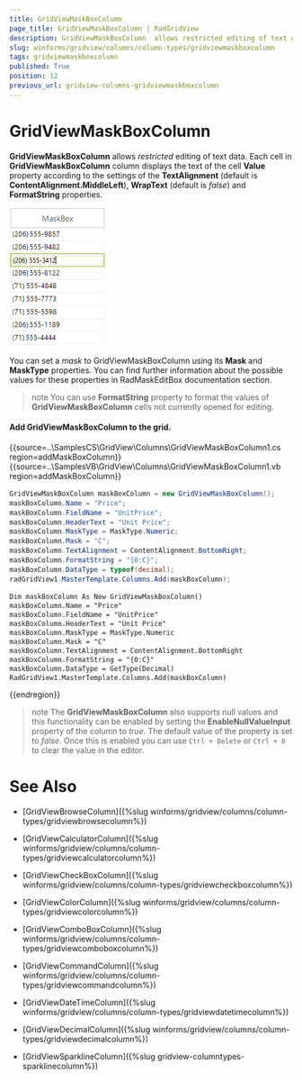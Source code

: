```yaml
---
title: GridViewMaskBoxColumn
page_title: GridViewMaskBoxColumn | RadGridView
description: GridViewMaskBoxColumn  allows restricted editing of text data.
slug: winforms/gridview/columns/column-types/gridviewmaskboxcolumn
tags: gridviewmaskboxcolumn
published: True
position: 12
previous_url: gridview-columns-gridviewmaskboxcolumn
---
```


# GridViewMaskBoxColumn

__GridViewMaskBoxColumn__ allows *restricted* editing of text data. Each cell in __GridViewMaskBoxColumn__ column displays the text of the cell __Value__ property according to the settings of the __TextAlignment__ (default is __ContentAlignment.MiddleLeft__), __WrapText__ (default is *false*) and __FormatString__ properties. 

![gridview-columns-gridviewmaskboxcolumn 001](images/gridview-columns-gridviewmaskboxcolumn001.png)

You can set a *mask* to GridViewMaskBoxColumn using its __Mask__ and __MaskType__ properties. You can find further information about the possible values for these properties in RadMaskEditBox documentation section.

>note You can use **FormatString** property to format the values of **GridViewMaskBoxColumn** cells not currently opened for editing.

#### Add GridViewMaskBoxColumn to the grid.

{{source=..\SamplesCS\GridView\Columns\GridViewMaskBoxColumn1.cs region=addMaskBoxColumn}} 
{{source=..\SamplesVB\GridView\Columns\GridViewMaskBoxColumn1.vb region=addMaskBoxColumn}} 

````C#
GridViewMaskBoxColumn maskBoxColumn = new GridViewMaskBoxColumn();
maskBoxColumn.Name = "Price";
maskBoxColumn.FieldName = "UnitPrice";
maskBoxColumn.HeaderText = "Unit Price";
maskBoxColumn.MaskType = MaskType.Numeric;
maskBoxColumn.Mask = "C";
maskBoxColumn.TextAlignment = ContentAlignment.BottomRight;
maskBoxColumn.FormatString = "{0:C}";
maskBoxColumn.DataType = typeof(decimal);
radGridView1.MasterTemplate.Columns.Add(maskBoxColumn);

````
````VB.NET
Dim maskBoxColumn As New GridViewMaskBoxColumn()
maskBoxColumn.Name = "Price"
maskBoxColumn.FieldName = "UnitPrice"
maskBoxColumn.HeaderText = "Unit Price"
maskBoxColumn.MaskType = MaskType.Numeric
maskBoxColumn.Mask = "C"
maskBoxColumn.TextAlignment = ContentAlignment.BottomRight
maskBoxColumn.FormatString = "{0:C}"
maskBoxColumn.DataType = GetType(Decimal)
RadGridView1.MasterTemplate.Columns.Add(maskBoxColumn)

````

{{endregion}} 

>note The **GridViewMaskBoxColumn** also supports null values and this functionality can be enabled by setting the **EnableNullValueInput** property of the column to *true*. The default value of the property is set to *false*. Once this is enabled you can use `Ctrl + Delete` or `Ctrl + 0` to clear the value in the editor.

# See Also
* [GridViewBrowseColumn]({%slug winforms/gridview/columns/column-types/gridviewbrowsecolumn%})

* [GridViewCalculatorColumn]({%slug winforms/gridview/columns/column-types/gridviewcalculatorcolumn%})

* [GridViewCheckBoxColumn]({%slug winforms/gridview/columns/column-types/gridviewcheckboxcolumn%})

* [GridViewColorColumn]({%slug winforms/gridview/columns/column-types/gridviewcolorcolumn%})

* [GridViewComboBoxColumn]({%slug winforms/gridview/columns/column-types/gridviewcomboboxcolumn%})

* [GridViewCommandColumn]({%slug winforms/gridview/columns/column-types/gridviewcommandcolumn%})

* [GridViewDateTimeColumn]({%slug winforms/gridview/columns/column-types/gridviewdatetimecolumn%})

* [GridViewDecimalColumn]({%slug winforms/gridview/columns/column-types/gridviewdecimalcolumn%})

* [GridViewSparklineColumn]({%slug gridview-columntypes-sparklinecolumn%})

